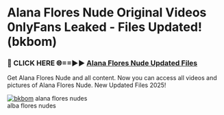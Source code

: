 # Alana Flores Nude Original Videos 0nlyFans Leaked - Files Updated! (bkbom)

<h3>🔴 CLICK HERE 🌐==►► <a href="https://tinyurl.com/5h6xmrr3" rel="nofollow">Alana Flores Nude Updated Files</a></h3>

Get Alana Flores Nude and all content. Now you can access all videos and pictures of Alana Flores Nude. New Updated Files 2025!

[![bkbom](https://i.imgur.com/KVD873Z.gif)](https://tinyurl.com/5h6xmrr3)
alana flores nudes<br>
alba flores nudes
